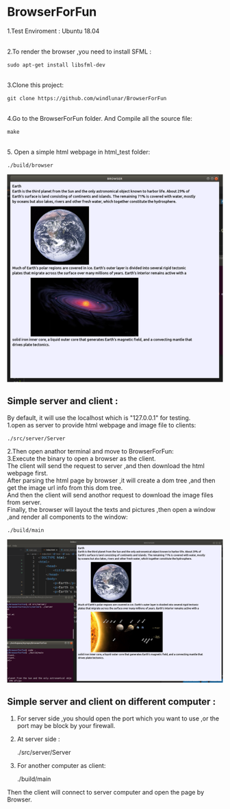 # BrowserForFun

1.Test Enviroment : Ubuntu 18.04

<br>
2.To render the browser ,you need to install SFML :

    sudo apt-get install libsfml-dev

<br>
3.Clone this project:

    git clone https://github.com/windlunar/BrowserForFun

<br>
4.Go to the BrowserForFun folder.
And Compile all the source file:

    make

<br>
5. Open a simple html webpage in html_test folder:

    ./build/browser

![image](https://github.com/windlunar/BrowserForFun/blob/main/result/test2.png)


## Simple server and client :

By default, it will use the localhost which is "127.0.0.1" for testing.<br>
1.open as server to provide html webpage and image file to clients:

    ./src/server/Server

2.Then open anathor terminal and move to BrowserForFun:<br>
3.Execute the binary to open a browser as the client.<br>
The client will send the request to server ,and then download the html webpage first.<br>After parsing the html page by browser ,it will create a dom tree ,and then get the image url info from this dom tree.<br>
And then the client will send anothor request to download the image files from server.<br>
Finally, the browser will layout the texts and pictures ,then open a window ,and render all components to the window:

    ./build/main

![image](https://github.com/windlunar/BrowserForFun/blob/main/result/test3.png)


## Simple server and client on different computer :

1. For server side ,you should open the port which you want to use ,or the port may be block by your firewall.<br>
2. At server side :

    ./src/server/Server <ip address of server> <port number of server>

3. For another computer as client:

    ./build/main <ip address of server> <port number of server>

Then the client will connect to server computer and open the page by Browser.